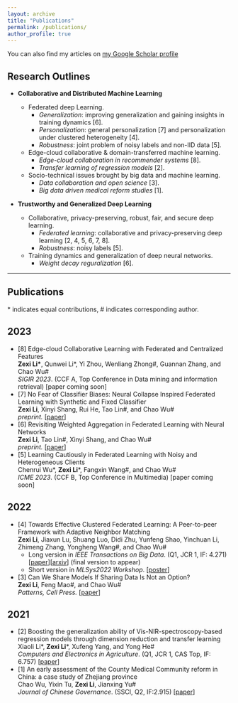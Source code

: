 ```yaml
---
layout: archive
title: "Publications"
permalink: /publications/
author_profile: true
---
```


You can also find my articles on [my Google Scholar profile](https://scholar.google.com/citations?hl=zh-CN&user=6lMg5eoAAAAJ)

## Research Outlines
* **Collaborative and Distributed Machine Learning**
  * Federated deep Learning.
    * *Generalization*: improving generalization and gaining insights in training dynamics \[6\].
    * *Personalization*: general personalization \[7\] and personalization under clustered heterogeneity \[4\].
    * *Robustness*: joint problem of noisy labels and non-IID data \[5\].
  * Edge-cloud collaborative & domain-transferred machine learning.
    *  *Edge-cloud collaboration in recommender systems* \[8\].
    *  *Transfer learning of regression models* \[2\].
  * Socio-technical issues brought by big data and machine learning.
    *  *Data collaboration and open science* \[3\].
    *  *Big data driven medical reform studies* \[1\].

* **Trustworthy and Generalized Deep Learning**
  * Collaborative, privacy-preserving, robust, fair, and secure deep learning.
    * *Federated learning*: collaborative and privacy-preserving deep learning \[2, 4, 5, 6, 7, 8\].
    * *Robustness*: noisy labels \[5\].
  * Training dynamics and generalization of deep neural networks.
    * *Weight decay reguralization* \[6\].
<!--     * *Linear mode connectivity and permutation invariance*. -->

--------
## Publications
\* indicates equal contributions, \# indicates corresponding author.

## 2023
- \[8\] Edge-cloud Collaborative Learning with Federated and Centralized Features  
  **Zexi Li\***, Qunwei Li\*, Yi Zhou, Wenliang Zhong\#, Guannan Zhang, and Chao Wu\#  
  _SIGIR 2023_. (CCF A, Top Conference in Data mining and information retrieval) \[paper coming soon\]
- \[7\] No Fear of Classifier Biases: Neural Collapse Inspired Federated Learning with Synthetic and Fixed Classifier  
  **Zexi Li**, Xinyi Shang, Rui He, Tao Lin\#, and Chao Wu\#  
  _preprint._ \[[paper](https://arxiv.org/abs/2303.10058)\]
- \[6\] Revisiting Weighted Aggregation in Federated Learning with Neural Networks  
  **Zexi Li**, Tao Lin\#, Xinyi Shang, and Chao Wu\#  
  _preprint._ \[[paper](https://arxiv.org/abs/2302.10911)\]
- \[5\] Learning Cautiously in Federated Learning with Noisy and Heterogeneous Clients  
  Chenrui Wu\*, **Zexi Li**\*, Fangxin Wang\#, and Chao Wu\#  
  _ICME 2023_. (CCF B, Top Conference in Multimedia) \[paper coming soon\]

  
## 2022
- \[4\] Towards Effective Clustered Federated Learning: A Peer-to-peer Framework with Adaptive Neighbor Matching  
  **Zexi Li**, Jiaxun Lu, Shuang Luo, Didi Zhu, Yunfeng Shao, Yinchuan Li, Zhimeng Zhang, Yongheng Wang\#, and Chao Wu\#   
  - Long version in _IEEE Transactions on Big Data_. (Q1, JCR 1, IF: 4.271) \[[paper](https://www.computer.org/csdl/journal/bd/5555/01/09954190/1Inoq0EldXG)\]\[[arxiv](https://arxiv.org/pdf/2203.12285.pdf)\] (final version to appear)   
  - Short version in _MLSys2022 Workshop_. \[[poster](https://crossfl2022.github.io/abstracts/Abstract4.pdf)\]
- \[3\] Can We Share Models If Sharing Data Is Not an Option?  
  **Zexi Li**, Feng Mao\#, and Chao Wu\#  
  _Patterns, Cell Press._ \[[paper](https://www.cell.com/patterns/fulltext/S2666-3899(22)00228-8#%20)\]
  
## 2021
- \[2\] Boosting the generalization ability of Vis-NIR-spectroscopy-based regression models through dimension reduction and transfer learning  
  Xiaoli Li\*, **Zexi Li**\*, Xufeng Yang, and Yong He\#  
  _Computers and Electronics in Agriculture_. (Q1, JCR 1, CAS Top, IF: 6.757) \[[paper](https://www.sciencedirect.com/science/article/pii/S0168169921001757)\] 
- \[1\] An early assessment of the County Medical Community reform in China: a case study of Zhejiang province  
  Chao Wu, Yixin Tu, **Zexi Li**, Jianxing Yu\#  
  _Journal of Chinese Governance_. (SSCI, Q2, IF:2.915) \[[paper](https://www.tandfonline.com/doi/abs/10.1080/23812346.2021.1978722)\]
